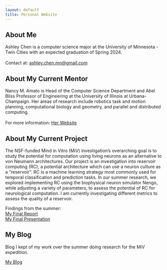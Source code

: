 ```yaml
---
layout: default
title: Personal Website
---
```

## About Me

Ashley Chen is a computer science major at the University of Minnesota - Twin Cities with an expected graduation of Spring 2024. <br />
<br />
Contact at: ashley.chen.mn@gmail.com

## About My Current Mentor

Nancy M. Amato is Head of the Computer Science Department and Abel Bliss Professor of Engineering at the University of Illinois at Urbana-Champaign. Her areas of research include robotics task and motion planning, computational biology and geometry, and parallel and distributed computing. <br />
<br />
For more information: [Her Website](https://parasollab.web.illinois.edu/people/amato/)

## About My Current Project

The NSF-funded Mind in Vitro (MiV) investigation’s overarching goal is to study the potential for computation using living neurons as an alternative to von Neumann architectures. Our project is an investigation into reservoir computing (RC), a potential architecture which can use a neuron culture as a “reservoir”. RC is a machine learning strategy most commonly used for temporal classification and prediction tasks. In our summer research, we explored implementing RC using the biophysical neuron simulator Nengo, while adjusting a variety of parameters, to assess the potential of RC for neurological computation. I am currently investigating different metrics to assess the quality of a reservoir. 

Findings from the summer: <br />
[My Final Report](files/DREU_Final_Report.pdf) <br />
[My Final Presentation](files/Summer%202023%20RC%20Research%20Poster.pdf)

## My Blog
Blog I kept of my work over the summer doing research for the MiV expedition. 

[My Blog](blog.html)
